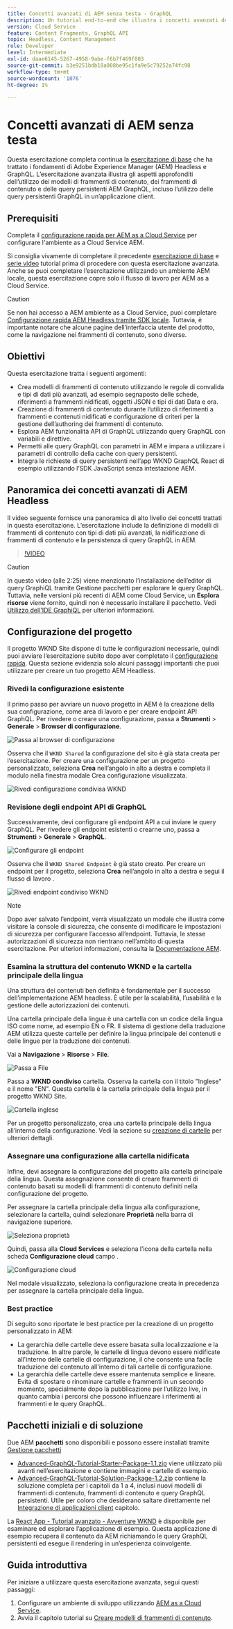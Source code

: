 ```yaml
---
title: Concetti avanzati di AEM senza testa - GraphQL
description: Un tutorial end-to-end che illustra i concetti avanzati delle API di Adobe Experience Manager (AEM) GraphQL.
version: Cloud Service
feature: Content Fragments, GraphQL API
topic: Headless, Content Management
role: Developer
level: Intermediate
exl-id: daae6145-5267-4958-9abe-f6b7f469f803
source-git-commit: b3e9251bdb18a008be95c1fa9e5c79252a74fc98
workflow-type: tm+mt
source-wordcount: '1076'
ht-degree: 1%

---
```


# Concetti avanzati di AEM senza testa

Questa esercitazione completa continua la [esercitazione di base](../multi-step/overview.md) che ha trattato i fondamenti di Adobe Experience Manager (AEM) Headless e GraphQL. L’esercitazione avanzata illustra gli aspetti approfonditi dell’utilizzo dei modelli di frammenti di contenuto, dei frammenti di contenuto e delle query persistenti AEM GraphQL, incluso l’utilizzo delle query persistenti GraphQL in un’applicazione client.

## Prerequisiti

Completa il [configurazione rapida per AEM as a Cloud Service](../quick-setup/cloud-service.md) per configurare l&#39;ambiente as a Cloud Service AEM.

Si consiglia vivamente di completare il precedente [esercitazione di base](../multi-step/overview.md) e [serie video](../video-series/modeling-basics.md) tutorial prima di procedere con questa esercitazione avanzata. Anche se puoi completare l’esercitazione utilizzando un ambiente AEM locale, questa esercitazione copre solo il flusso di lavoro per AEM as a Cloud Service.

>[!CAUTION]
>
>Se non hai accesso a AEM ambiente as a Cloud Service, puoi completare [Configurazione rapida AEM Headless tramite SDK locale](https://experienceleague.adobe.com/docs/experience-manager-learn/getting-started-with-aem-headless/graphql/quick-setup/local-sdk.html). Tuttavia, è importante notare che alcune pagine dell’interfaccia utente del prodotto, come la navigazione nei frammenti di contenuto, sono diverse.



## Obiettivi

Questa esercitazione tratta i seguenti argomenti:

* Crea modelli di frammenti di contenuto utilizzando le regole di convalida e tipi di dati più avanzati, ad esempio segnaposto delle schede, riferimenti a frammenti nidificati, oggetti JSON e tipi di dati Data e ora.
* Creazione di frammenti di contenuto durante l’utilizzo di riferimenti a frammenti e contenuti nidificati e configurazione di criteri per la gestione dell’authoring dei frammenti di contenuto.
* Esplora AEM funzionalità API di GraphQL utilizzando query GraphQL con variabili e direttive.
* Permetti alle query GraphQL con parametri in AEM e impara a utilizzare i parametri di controllo della cache con query persistenti.
* Integra le richieste di query persistenti nell’app WKND GraphQL React di esempio utilizzando l’SDK JavaScript senza intestazione AEM.

## Panoramica dei concetti avanzati di AEM Headless

Il video seguente fornisce una panoramica di alto livello dei concetti trattati in questa esercitazione. L’esercitazione include la definizione di modelli di frammenti di contenuto con tipi di dati più avanzati, la nidificazione di frammenti di contenuto e la persistenza di query GraphQL in AEM.

>[!VIDEO](https://video.tv.adobe.com/v/340035?quality=12&learn=on)

>[!CAUTION]
>
>In questo video (alle 2:25) viene menzionato l’installazione dell’editor di query GraphiQL tramite Gestione pacchetti per esplorare le query GraphQL. Tuttavia, nelle versioni più recenti di AEM come Cloud Service, un **Esplora risorse** viene fornito, quindi non è necessario installare il pacchetto. Vedi [Utilizzo dell&#39;IDE GraphiQL](https://experienceleague.adobe.com/docs/experience-manager-cloud-service/content/headless/graphql-api/graphiql-ide.html) per ulteriori informazioni.


## Configurazione del progetto

Il progetto WKND Site dispone di tutte le configurazioni necessarie, quindi puoi avviare l’esercitazione subito dopo aver completato il [configurazione rapida](../quick-setup/cloud-service.md). Questa sezione evidenzia solo alcuni passaggi importanti che puoi utilizzare per creare un tuo progetto AEM Headless.


### Rivedi la configurazione esistente

Il primo passo per avviare un nuovo progetto in AEM è la creazione della sua configurazione, come area di lavoro e per creare endpoint API GraphQL. Per rivedere o creare una configurazione, passa a **Strumenti** > **Generale** > **Browser di configurazione**.

![Passa al browser di configurazione](assets/overview/create-configuration.png)

Osserva che il `WKND Shared` la configurazione del sito è già stata creata per l’esercitazione. Per creare una configurazione per un progetto personalizzato, seleziona **Crea** nell’angolo in alto a destra e completa il modulo nella finestra modale Crea configurazione visualizzata.

![Rivedi configurazione condivisa WKND](assets/overview/review-wknd-shared-configuration.png)

### Revisione degli endpoint API di GraphQL

Successivamente, devi configurare gli endpoint API a cui inviare le query GraphQL. Per rivedere gli endpoint esistenti o crearne uno, passa a **Strumenti** > **Generale** > **GraphQL**.

![Configurare gli endpoint](assets/overview/endpoints.png)

Osserva che il `WKND Shared Endpoint` è già stato creato. Per creare un endpoint per il progetto, seleziona **Crea** nell’angolo in alto a destra e segui il flusso di lavoro .

![Rivedi endpoint condiviso WKND](assets/overview/review-wknd-shared-endpoint.png)

>[!NOTE]
>
> Dopo aver salvato l’endpoint, verrà visualizzato un modale che illustra come visitare la console di sicurezza, che consente di modificare le impostazioni di sicurezza per configurare l’accesso all’endpoint. Tuttavia, le stesse autorizzazioni di sicurezza non rientrano nell’ambito di questa esercitazione. Per ulteriori informazioni, consulta la [Documentazione AEM](https://experienceleague.adobe.com/docs/experience-manager-64/administering/security/security.html?lang=it).

### Esamina la struttura del contenuto WKND e la cartella principale della lingua

Una struttura dei contenuti ben definita è fondamentale per il successo dell’implementazione AEM headless. È utile per la scalabilità, l’usabilità e la gestione delle autorizzazioni dei contenuti.

Una cartella principale della lingua è una cartella con un codice della lingua ISO come nome, ad esempio EN o FR. Il sistema di gestione della traduzione AEM utilizza queste cartelle per definire la lingua principale dei contenuti e delle lingue per la traduzione dei contenuti.

Vai a **Navigazione** > **Risorse** > **File**.

![Passa a File](assets/overview/files.png)

Passa a **WKND condiviso** cartella. Osserva la cartella con il titolo &quot;Inglese&quot; e il nome &quot;EN&quot;. Questa cartella è la cartella principale della lingua per il progetto WKND Site.

![Cartella inglese](assets/overview/english.png)

Per un progetto personalizzato, crea una cartella principale della lingua all’interno della configurazione. Vedi la sezione su [creazione di cartelle](/help/headless-tutorial/graphql/advanced-graphql/author-content-fragments.md#create-folders) per ulteriori dettagli.

### Assegnare una configurazione alla cartella nidificata

Infine, devi assegnare la configurazione del progetto alla cartella principale della lingua. Questa assegnazione consente di creare frammenti di contenuto basati su modelli di frammenti di contenuto definiti nella configurazione del progetto.

Per assegnare la cartella principale della lingua alla configurazione, selezionare la cartella, quindi selezionare **Proprietà** nella barra di navigazione superiore.

![Seleziona proprietà](assets/overview/properties.png)

Quindi, passa alla **Cloud Services** e seleziona l’icona della cartella nella scheda **Configurazione cloud** campo .

![Configurazione cloud](assets/overview/cloud-conf.png)

Nel modale visualizzato, seleziona la configurazione creata in precedenza per assegnare la cartella principale della lingua.

### Best practice

Di seguito sono riportate le best practice per la creazione di un progetto personalizzato in AEM:

* La gerarchia delle cartelle deve essere basata sulla localizzazione e la traduzione. In altre parole, le cartelle di lingua devono essere nidificate all&#39;interno delle cartelle di configurazione, il che consente una facile traduzione del contenuto all&#39;interno di tali cartelle di configurazione.
* La gerarchia delle cartelle deve essere mantenuta semplice e lineare. Evita di spostare o rinominare cartelle e frammenti in un secondo momento, specialmente dopo la pubblicazione per l’utilizzo live, in quanto cambia i percorsi che possono influenzare i riferimenti ai frammenti e le query GraphQL.

## Pacchetti iniziali e di soluzione

Due AEM **pacchetti** sono disponibili e possono essere installati tramite [Gestione pacchetti](/help/headless-tutorial/graphql/advanced-graphql/author-content-fragments.md#sample-content)

* [Advanced-GraphQL-Tutorial-Starter-Package-1.1.zip](/help/headless-tutorial/graphql/advanced-graphql/assets/tutorial-files/Advanced-GraphQL-Tutorial-Starter-Package-1.1.zip) viene utilizzato più avanti nell’esercitazione e contiene immagini e cartelle di esempio.
* [Advanced-GraphQL-Tutorial-Solution-Package-1.2.zip](/help/headless-tutorial/graphql/advanced-graphql/assets/tutorial-files/Advanced-GraphQL-Tutorial-Solution-Package-1.2.zip) contiene la soluzione completa per i capitoli da 1 a 4, inclusi nuovi modelli di frammenti di contenuto, frammenti di contenuto e query GraphQL persistenti. Utile per coloro che desiderano saltare direttamente nel [Integrazione di applicazioni client](/help/headless-tutorial/graphql/advanced-graphql/client-application-integration.md) capitolo.


La [React App - Tutorial avanzato - Avventure WKND](https://github.com/adobe/aem-guides-wknd-graphql/blob/main/advanced-tutorial/README.md) è disponibile per esaminare ed esplorare l’applicazione di esempio. Questa applicazione di esempio recupera il contenuto da AEM richiamando le query GraphQL persistenti ed esegue il rendering in un’esperienza coinvolgente.

## Guida introduttiva

Per iniziare a utilizzare questa esercitazione avanzata, segui questi passaggi:

1. Configurare un ambiente di sviluppo utilizzando [AEM as a Cloud Service](../quick-setup/cloud-service.md).
1. Avvia il capitolo tutorial su [Creare modelli di frammenti di contenuto](/help/headless-tutorial/graphql/advanced-graphql/create-content-fragment-models.md).
